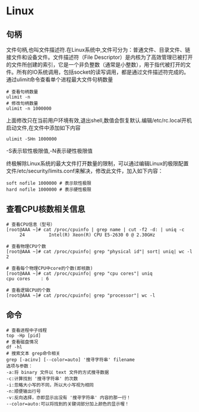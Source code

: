 # Linux


## 句柄
文件句柄,也叫文件描述符.在Linux系统中,文件可分为：普通文件、目录文件、链接文件和设备文件。文件描述符（File Descriptor）是内核为了高效管理已被打开的文件所创建的索引，它是一个非负整数（通常是小整数），用于指代被打开的文件。所有的IO系统调用，包括socket的读写调用，都是通过文件描述符完成的。
通过ulimit命令查看单个进程最大文件句柄数量

```
# 查看句柄数量
ulimit -n
# 修改句柄数量
ulimit -n 1000000
```
上面修改只在当前用户环境有效,退出shell,数值会恢复默认.编辑/etc/rc.local开机启动文件,在文件中添加如下内容
```
ulimit -SHn 1000000
```
-S表示软性极限值,-N表示硬性极限值

终极解除Linux系统的最大文件打开数量的限制，可以通过编辑Linux的极限配置文件/etc/security/limits.conf来解决，修改此文件，加入如下内容：
```
soft nofile 1000000 # 表示软性极限
hard nofile 1000000 # 表示硬性极限
```

## 查看CPU核数相关信息

```shell
# 查看CPU信息（型号）
[root@AAA ~]# cat /proc/cpuinfo | grep name | cut -f2 -d: | uniq -c
     24         Intel(R) Xeon(R) CPU E5-2630 0 @ 2.30GHz
 
# 查看物理CPU个数
[root@AAA ~]# cat /proc/cpuinfo| grep "physical id"| sort| uniq| wc -l
2

# 查看每个物理CPU中core的个数(即核数)
[root@AAA ~]# cat /proc/cpuinfo| grep "cpu cores"| uniq
cpu cores    : 6

# 查看逻辑CPU的个数
[root@AAA ~]# cat /proc/cpuinfo| grep "processor"| wc -l

```

## 命令

```shell
# 查看进程中子线程
top -Hp [pid]
# 查看磁盘情况
df -hl
# 搜索文本 grep命令相关
grep [-acinv] [--color=auto] '搜寻字符串' filename
选项与参数：
-a:将 binary 文件以 text 文件的方式搜寻数据
-c:计算找到 '搜寻字符串' 的次数
-i:忽略大小写的不同，所以大小写视为相同
-n:顺便输出行号
-v:反向选择，亦即显示出没有 '搜寻字符串' 内容的那一行！
--color=auto:可以将找到的关键词部分加上颜色的显示喔！
```

